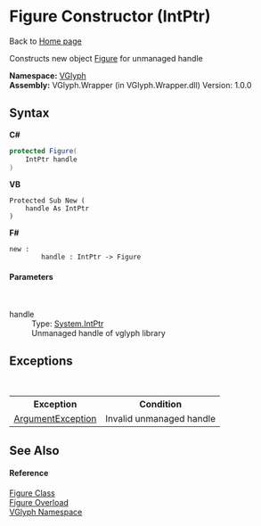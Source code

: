 # Figure Constructor (IntPtr)
Back to <a href="Home.md">Home page</a> 

Constructs new object <a href="T_VGlyph_Figure.md">Figure</a> for unmanaged handle

**Namespace:**&nbsp;<a href="N_VGlyph.md">VGlyph</a><br />**Assembly:**&nbsp;VGlyph.Wrapper (in VGlyph.Wrapper.dll) Version: 1.0.0

## Syntax

**C#**<br />
``` C#
protected Figure(
	IntPtr handle
)
```

**VB**<br />
``` VB
Protected Sub New ( 
	handle As IntPtr
)
```

**F#**<br />
``` F#
new : 
        handle : IntPtr -> Figure
```


#### Parameters
&nbsp;<dl><dt>handle</dt><dd>Type: <a href="http://msdn2.microsoft.com/en-us/library/5he14kz8" target="_blank">System.IntPtr</a><br />Unmanaged handle of vglyph library</dd></dl>

## Exceptions
&nbsp;<table><tr><th>Exception</th><th>Condition</th></tr><tr><td><a href="http://msdn2.microsoft.com/en-us/library/3w1b3114" target="_blank">ArgumentException</a></td><td>Invalid unmanaged handle</td></tr></table>

## See Also


#### Reference
<a href="T_VGlyph_Figure.md">Figure Class</a><br /><a href="Overload_VGlyph_Figure__ctor.md">Figure Overload</a><br /><a href="N_VGlyph.md">VGlyph Namespace</a><br />